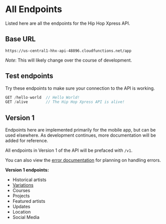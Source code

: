 # All Endpoints

Listed here are all the endpoints for the Hip Hop Xpress API.

## Base URL
```
https://us-central1-hhx-api-48896.cloudfunctions.net/app
```
_Note_: This will likely change over the course of development.

## Test endpoints
Try these endpoints to make sure your connection to the API is working.
```javascript
GET /hello-world  // Hello World!
GET /alive        // The Hip Hop Xpress API is alive!
```

## Version 1
Endpoints here are implemented primarily for the mobile app, but can be used elsewhere. As development continues, more documentation will be added for reference.

All endpoints in Version 1 of the API will be prefaced with `/v1`.

You can also view the [error documentation](Errors) for planning on handling errors.

**Version 1 endpoints:**
* Historical artists
* [Variations](variations)
* Courses
* Projects
* Featured artists
* Updates
* Location
* Social Media